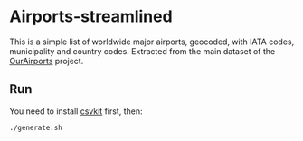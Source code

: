# Airports-streamlined

This is a simple list of worldwide major airports, geocoded, with IATA codes, municipality and country codes.
Extracted from the main dataset of the [OurAirports](https://ourairports.com/data/) project.

## Run

You need to install [csvkit](https://csvkit.readthedocs.io/en/latest/index.html) first, then:

```
./generate.sh
```